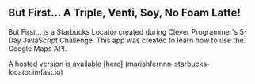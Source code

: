 ## But First... A Triple, Venti, Soy, No Foam Latte!

But First... is a Starbucks Locator created during Clever Programmer's 5-Day JavaScript Challenge. This app was created to learn how to use the Google Maps API. 

A hosted version is available [here].(mariahfernnn-starbucks-locator.imfast.io)

